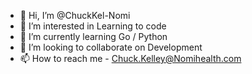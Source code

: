 - 👋 Hi, I’m @ChuckKel-Nomi
- 👀 I’m interested in Learning to code
- 🌱 I’m currently learning Go / Python
- 💞️ I’m looking to collaborate on Development
- 📫 How to reach me - Chuck.Kelley@Nomihealth.com

<!---
ChuckKel-Nomi/ChuckKel-Nomi is a ✨ special ✨ repository because its `README.md` (this file) appears on your GitHub profile.
You can click the Preview link to take a look at your changes.
--->
